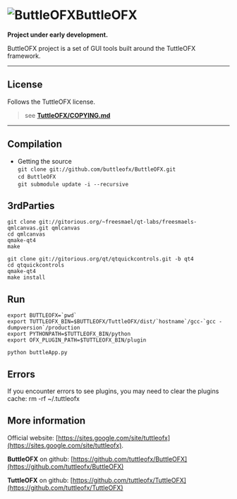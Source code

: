 ![ButtleOFX](http://github.com/tuttleofx/TuttleOFX/raw/master/plugins/_scripts/ImageEffectApi/Resources/L_ProjectName_.png "ButtleOFX")ButtleOFX
========================
**Project under early development.**

ButtleOFX project is a set of GUI tools built around the TuttleOFX framework.

___
License
-------
Follows the TuttleOFX license.
>see [**TuttleOFX/COPYING.md**](http://github.com/tuttleofx/TuttleOFX/blob/master/COPYING.md)

___
Compilation
-----------

- Getting the source  
`git clone git://github.com/buttleofx/ButtleOFX.git`  
`cd ButtleOFX`  
`git submodule update -i --recursive`  


3rdParties
----------

`git clone git://gitorious.org/~freesmael/qt-labs/freesmaels-qmlcanvas.git qmlcanvas`  
`cd qmlcanvas`  
`qmake-qt4`  
`make`  

`git clone git://gitorious.org/qt/qtquickcontrols.git -b qt4`  
`cd qtquickcontrols`  
`qmake-qt4`  
`make install`  


Run
---

``export BUTTLEOFX=`pwd` ``  
``export TUTTLEOFX_BIN=$BUTTLEOFX/TuttleOFX/dist/`hostname`/gcc-`gcc -dumpversion`/production``  
`export PYTHONPATH=$TUTTLEOFX_BIN/python`  
`export OFX_PLUGIN_PATH=$TUTTLEOFX_BIN/plugin`  
     
`python buttleApp.py`  


Errors
------

If you encounter errors to see plugins, you may need to clear the plugins cache:
rm -rf ~/.tuttleofx


More information 
----------------

Official website: [https://sites.google.com/site/tuttleofx](https://sites.google.com/site/tuttleofx).

**ButtleOFX** on github: [https://github.com/tuttleofx/ButtleOFX](https://github.com/tuttleofx/ButtleOFX)

**TuttleOFX** on github: [https://github.com/tuttleofx/TuttleOFX](https://github.com/tuttleofx/TuttleOFX)

